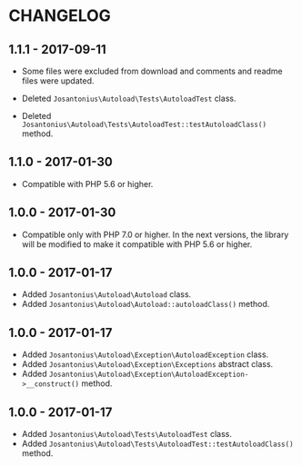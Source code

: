 # CHANGELOG

## 1.1.1 - 2017-09-11

* Some files were excluded from download and comments and readme files were updated.

* Deleted `Josantonius\Autoload\Tests\AutoloadTest` class.
* Deleted `Josantonius\Autoload\Tests\AutoloadTest::testAutoloadClass()` method.

## 1.1.0 - 2017-01-30
* Compatible with PHP 5.6 or higher.

## 1.0.0 - 2017-01-30
* Compatible only with PHP 7.0 or higher. In the next versions, the library will be modified to make it compatible with PHP 5.6 or higher.

## 1.0.0 - 2017-01-17
* Added `Josantonius\Autoload\Autoload` class.
* Added `Josantonius\Autoload\Autoload::autoloadClass()` method.

## 1.0.0 - 2017-01-17
* Added `Josantonius\Autoload\Exception\AutoloadException` class.
* Added `Josantonius\Autoload\Exception\Exceptions` abstract class.
* Added `Josantonius\Autoload\Exception\AutoloadException->__construct()` method.

## 1.0.0 - 2017-01-17
* Added `Josantonius\Autoload\Tests\AutoloadTest` class.
* Added `Josantonius\Autoload\Tests\AutoloadTest::testAutoloadClass()` method.
 